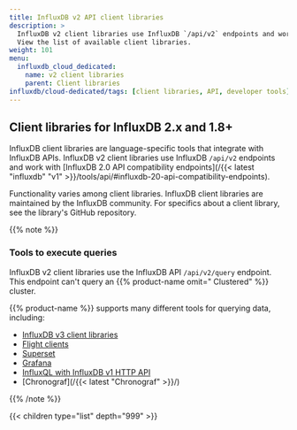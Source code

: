```yaml
---
title: InfluxDB v2 API client libraries
description: >
  InfluxDB v2 client libraries use InfluxDB `/api/v2` endpoints and work with [InfluxDB 2.0 API compatibility endpoints](/{{< latest "influxdb" "v1" >}}/tools/api/#influxdb-20-api-compatibility-endpoints).
  View the list of available client libraries.
weight: 101
menu:
  influxdb_cloud_dedicated:
    name: v2 client libraries
    parent: Client libraries
influxdb/cloud-dedicated/tags: [client libraries, API, developer tools]
---
```


## Client libraries for InfluxDB 2.x and 1.8+

InfluxDB client libraries are language-specific tools that integrate with InfluxDB APIs.
InfluxDB v2 client libraries use InfluxDB `/api/v2` endpoints and work with [InfluxDB 2.0 API compatibility endpoints](/{{< latest "influxdb" "v1" >}}/tools/api/#influxdb-20-api-compatibility-endpoints).

Functionality varies among client libraries.
InfluxDB client libraries are maintained by the InfluxDB community.
For specifics about a client library, see the library's GitHub repository.

{{% note %}}
### Tools to execute queries

InfluxDB v2 client libraries use the InfluxDB API `/api/v2/query` endpoint.
This endpoint can't query an {{% product-name omit=" Clustered" %}} cluster.

{{% product-name %}} supports many different tools for querying data, including:

- [InfluxDB v3 client libraries](/influxdb/cloud-dedicated/reference/client-libraries/v3/)
- [Flight clients](/influxdb/cloud-dedicated/reference/client-libraries/flight-sql/)
- [Superset](/influxdb/cloud-dedicated/query-data/sql/execute-queries/superset/)
- [Grafana](/influxdb/cloud-dedicated/query-data/sql/execute-queries/grafana/)
- [InfluxQL with InfluxDB v1 HTTP API](/influxdb/cloud-dedicated/primers/api/v1/#query-using-the-v1-api)
- [Chronograf](/{{< latest "Chronograf" >}}/)

{{% /note %}}


{{< children type="list" depth="999" >}}
